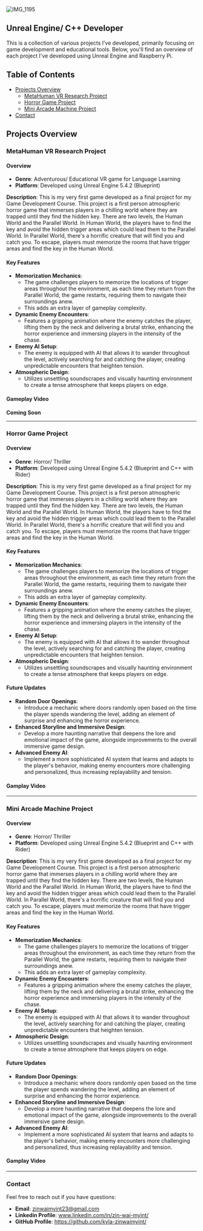![IMG_1195](https://github.com/user-attachments/assets/92e65324-19ee-4f26-a826-2a8750afd8c4)

## Unreal Engine/ C++ Developer
This is a collection of various projects I’ve developed, primarily focusing on game development and educational tools. 
Below, you'll find an overview of each project I've developed using Unreal Engine and Raspberry Pi.

## **Table of Contents**
- [Projects Overview](#projects-overview)
  - [MetaHuman VR Research Project](#metahuman-vr-research-project)
  - [Horror Game Project](#horror-game-project)
  - [Mini Arcade Machine Project](#mini-arcade-machine-project)
- [Contact](#contact)

## Projects Overview
### MetaHuman VR Research Project
#### Overview
+ **Genre**: Adventurous/ Educational VR game for Language Learning
+ **Platform**: Developed using Unreal Engine 5.4.2 (Blueprint)
  
**Description**: This is my very first game developed as a final project for my Game Development Course. This project is a first person atmospheric horror game
that immerses players in a chilling world where they are trapped until they find the hidden key. There are two levels, the Human World and the Parallel World. 
In Human World, the players have to find the key and avoid the hidden trigger areas which could lead them to the Parallel World. In Parallel World, there's a horrific creature 
that will find you and catch you. To escape, players must memorize the rooms that have trigger areas and find the key in the Human World. 

#### Key Features
+ **Memorization Mechanics**:
  + The game challenges players to memorize the locations of trigger areas throughout the environment, as each time they return from the Parallel World,
    the game restarts, requiring them to navigate their surroundings anew.
  + This adds an extra layer of gameplay complexity.
+ **Dynamic Enemy Encounters**:
  + Features a gripping animation where the enemy catches the player, lifting them by the neck and delivering a brutal strike, enhancing the horror experience and
    immersing players in the intensity of the chase.
+ **Enemy AI Setup**:
  + The enemy is equipped with AI that allows it to wander throughout the level, actively searching for and catching the player, creating unpredictable encounters
    that heighten tension.
+ **Atmospheric Design**:
  + Utilizes unsettling soundscrapes and visually haunting environment to create a tense atmosphere that keeps players on edge.

#### Gameplay Video
**Coming Soon**

---
### Horror Game Project
#### Overview
+ **Genre**: Horror/ Thriller
+ **Platform**: Developed using Unreal Engine 5.4.2 (Blueprint and C++ with Rider)
  
**Description**: This is my very first game developed as a final project for my Game Development Course. This project is a first person atmospheric horror game
that immerses players in a chilling world where they are trapped until they find the hidden key. There are two levels, the Human World and the Parallel World. 
In Human World, the players have to find the key and avoid the hidden trigger areas which could lead them to the Parallel World. In Parallel World, there's a horrific creature 
that will find you and catch you. To escape, players must memorize the rooms that have trigger areas and find the key in the Human World. 

#### Key Features
+ **Memorization Mechanics**:
  + The game challenges players to memorize the locations of trigger areas throughout the environment, as each time they return from the Parallel World,
    the game restarts, requiring them to navigate their surroundings anew.
  + This adds an extra layer of gameplay complexity.
+ **Dynamic Enemy Encounters**:
  + Features a gripping animation where the enemy catches the player, lifting them by the neck and delivering a brutal strike, enhancing the horror experience and
    immersing players in the intensity of the chase.
+ **Enemy AI Setup**:
  + The enemy is equipped with AI that allows it to wander throughout the level, actively searching for and catching the player, creating unpredictable encounters
    that heighten tension.
+ **Atmospheric Design**:
  + Utilizes unsettling soundscrapes and visually haunting environment to create a tense atmosphere that keeps players on edge.

#### Future Updates
+ **Random Door Openings**:
  + Introduce a mechanic where doors randomly open based on the time the player spends wandering the level, adding an element of surprise and enhancing the horror experience.
+ **Enhanced Storyline and Immersive Design**:
  + Develop a more haunting narrative that deepens the lore and emotional impact of the game, alongside improvements to the overall immersive game design.
+ **Advanced Enemy AI**:
  + Implement a more sophisticated AI system that learns and adapts to the player's behavior, making enemy encounters more challenging and personalized,
    thus increasing replayability and tension.

#### Gamplay Video

---
### Mini Arcade Machine Project
#### Overview
+ **Genre**: Horror/ Thriller
+ **Platform**: Developed using Unreal Engine 5.4.2 (Blueprint and C++ with Rider)
  
**Description**: This is my very first game developed as a final project for my Game Development Course. This project is a first person atmospheric horror game
that immerses players in a chilling world where they are trapped until they find the hidden key. There are two levels, the Human World and the Parallel World. 
In Human World, the players have to find the key and avoid the hidden trigger areas which could lead them to the Parallel World. In Parallel World, there's a horrific creature 
that will find you and catch you. To escape, players must memorize the rooms that have trigger areas and find the key in the Human World. 

#### Key Features
+ **Memorization Mechanics**:
  + The game challenges players to memorize the locations of trigger areas throughout the environment, as each time they return from the Parallel World,
    the game restarts, requiring them to navigate their surroundings anew.
  + This adds an extra layer of gameplay complexity.
+ **Dynamic Enemy Encounters**:
  + Features a gripping animation where the enemy catches the player, lifting them by the neck and delivering a brutal strike, enhancing the horror experience and
    immersing players in the intensity of the chase.
+ **Enemy AI Setup**:
  + The enemy is equipped with AI that allows it to wander throughout the level, actively searching for and catching the player, creating unpredictable encounters
    that heighten tension.
+ **Atmospheric Design**:
  + Utilizes unsettling soundscrapes and visually haunting environment to create a tense atmosphere that keeps players on edge.

#### Future Updates
+ **Random Door Openings**:
  + Introduce a mechanic where doors randomly open based on the time the player spends wandering the level, adding an element of surprise and enhancing the horror experience.
+ **Enhanced Storyline and Immersive Design**:
  + Develop a more haunting narrative that deepens the lore and emotional impact of the game, alongside improvements to the overall immersive game design.
+ **Advanced Enemy AI**:
  + Implement a more sophisticated AI system that learns and adapts to the player's behavior, making enemy encounters more challenging and personalized,
    thus increasing replayability and tension.

#### Gamplay Video

---
### Contact
Feel free to reach out if you have questions:
+ **Email**: zinwaimyint23@gmail.com
+ **Linkedin Profile**: www.linkedin.com/in/zin-wai-myint/
+ **GitHub Profile**: https://github.com/kyla-zinwaimyint/
